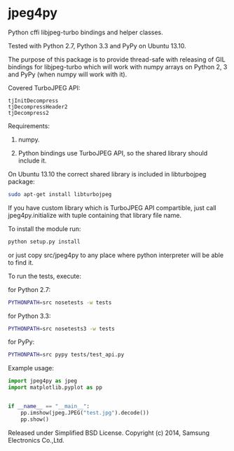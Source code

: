 jpeg4py
=======

Python cffi libjpeg-turbo bindings and helper classes.

Tested with Python 2.7, Python 3.3 and PyPy on Ubuntu 13.10.

The purpose of this package is to provide thread-safe with releasing of GIL
bindings for libjpeg-turbo which will work with numpy arrays on
Python 2, 3 and PyPy (when numpy will work with it).


Covered TurboJPEG API:
```
tjInitDecompress
tjDecompressHeader2
tjDecompress2
```


Requirements:

1. numpy.

2. Python bindings use TurboJPEG API, so the shared library should include it.

On Ubuntu 13.10 the correct shared library is included in libturbojpeg package:
```bash
sudo apt-get install libturbojpeg
```

If you have custom library which is TurboJPEG API compartible,
just call jpeg4py.initialize with tuple containing that library file name.


To install the module run:
```bash
python setup.py install
```
or just copy src/jpeg4py to any place where python
interpreter will be able to find it.


To run the tests, execute:

for Python 2.7:
```bash
PYTHONPATH=src nosetests -w tests
```

for Python 3.3:
```bash
PYTHONPATH=src nosetests3 -w tests
```

for PyPy:
```bash
PYTHONPATH=src pypy tests/test_api.py
```


Example usage:

```python
import jpeg4py as jpeg
import matplotlib.pyplot as pp


if __name__ == "__main__":
    pp.imshow(jpeg.JPEG("test.jpg").decode())
    pp.show()
```


Released under Simplified BSD License.
Copyright (c) 2014, Samsung Electronics Co.,Ltd.
